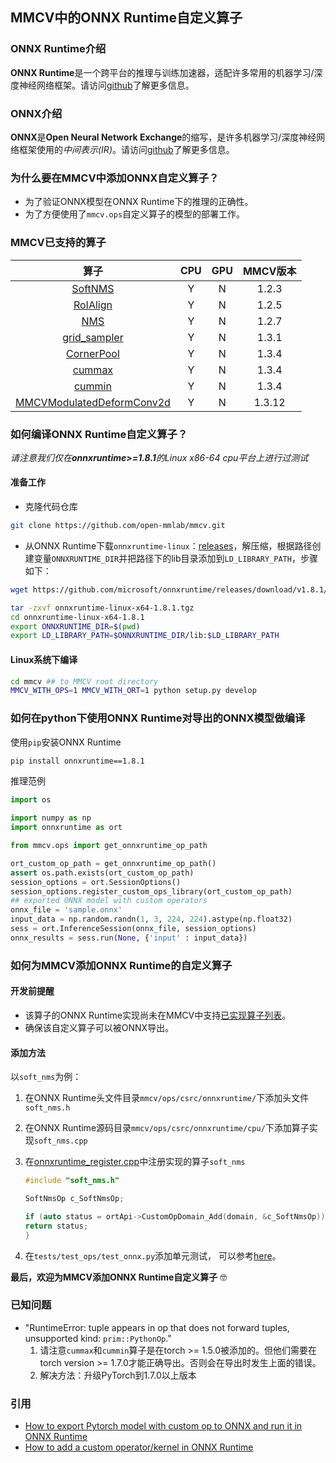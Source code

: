 ## MMCV中的ONNX Runtime自定义算子

### ONNX Runtime介绍

**ONNX Runtime**是一个跨平台的推理与训练加速器，适配许多常用的机器学习/深度神经网络框架。请访问[github](https://github.com/microsoft/onnxruntime)了解更多信息。

### ONNX介绍

**ONNX**是**Open Neural Network Exchange**的缩写，是许多机器学习/深度神经网络框架使用的*中间表示(IR)*。请访问[github](https://github.com/onnx/onnx)了解更多信息。

### 为什么要在MMCV中添加ONNX自定义算子？

- 为了验证ONNX模型在ONNX Runtime下的推理的正确性。
- 为了方便使用了`mmcv.ops`自定义算子的模型的部署工作。

### MMCV已支持的算子

|                                        算子                                        | CPU | GPU | MMCV版本 |
| :------------------------------------------------------------------------------: | :-: | :-: | :----: |
|                   [SoftNMS](onnxruntime_custom_ops.md#softnms)                   |  Y  |  N  | 1.2.3  |
|                  [RoIAlign](onnxruntime_custom_ops.md#roialign)                  |  Y  |  N  | 1.2.5  |
|                       [NMS](onnxruntime_custom_ops.md#nms)                       |  Y  |  N  | 1.2.7  |
|              [grid_sampler](onnxruntime_custom_ops.md#grid_sampler)              |  Y  |  N  | 1.3.1  |
|                [CornerPool](onnxruntime_custom_ops.md#cornerpool)                |  Y  |  N  | 1.3.4  |
|                    [cummax](onnxruntime_custom_ops.md#cummax)                    |  Y  |  N  | 1.3.4  |
|                    [cummin](onnxruntime_custom_ops.md#cummin)                    |  Y  |  N  | 1.3.4  |
| [MMCVModulatedDeformConv2d](onnxruntime_custom_ops.md#mmcvmodulateddeformconv2d) |  Y  |  N  | 1.3.12 |

### 如何编译ONNX Runtime自定义算子？

*请注意我们仅在**onnxruntime>=1.8.1**的Linux x86-64 cpu平台上进行过测试*

#### 准备工作

- 克隆代码仓库

```bash
git clone https://github.com/open-mmlab/mmcv.git
```

- 从ONNX Runtime下载`onnxruntime-linux`：[releases](https://github.com/microsoft/onnxruntime/releases/tag/v1.8.1)，解压缩，根据路径创建变量`ONNXRUNTIME_DIR`并把路径下的lib目录添加到`LD_LIBRARY_PATH`，步骤如下：

```bash
wget https://github.com/microsoft/onnxruntime/releases/download/v1.8.1/onnxruntime-linux-x64-1.8.1.tgz

tar -zxvf onnxruntime-linux-x64-1.8.1.tgz
cd onnxruntime-linux-x64-1.8.1
export ONNXRUNTIME_DIR=$(pwd)
export LD_LIBRARY_PATH=$ONNXRUNTIME_DIR/lib:$LD_LIBRARY_PATH
```

#### Linux系统下编译

```bash
cd mmcv ## to MMCV root directory
MMCV_WITH_OPS=1 MMCV_WITH_ORT=1 python setup.py develop
```

### 如何在python下使用ONNX Runtime对导出的ONNX模型做编译

使用`pip`安装ONNX Runtime

```bash
pip install onnxruntime==1.8.1
```

推理范例

```python
import os

import numpy as np
import onnxruntime as ort

from mmcv.ops import get_onnxruntime_op_path

ort_custom_op_path = get_onnxruntime_op_path()
assert os.path.exists(ort_custom_op_path)
session_options = ort.SessionOptions()
session_options.register_custom_ops_library(ort_custom_op_path)
## exported ONNX model with custom operators
onnx_file = 'sample.onnx'
input_data = np.random.randn(1, 3, 224, 224).astype(np.float32)
sess = ort.InferenceSession(onnx_file, session_options)
onnx_results = sess.run(None, {'input' : input_data})
```

### 如何为MMCV添加ONNX Runtime的自定义算子

#### 开发前提醒

- 该算子的ONNX Runtime实现尚未在MMCV中支持[已实现算子列表](https://github.com/microsoft/onnxruntime/blob/master/docs/OperatorKernels.md)。
- 确保该自定义算子可以被ONNX导出。

#### 添加方法

以`soft_nms`为例：

1. 在ONNX Runtime头文件目录`mmcv/ops/csrc/onnxruntime/`下添加头文件`soft_nms.h`

2. 在ONNX Runtime源码目录`mmcv/ops/csrc/onnxruntime/cpu/`下添加算子实现`soft_nms.cpp`

3. 在[onnxruntime_register.cpp](../../mmcv/ops/csrc/onnxruntime/cpu/onnxruntime_register.cpp)中注册实现的算子`soft_nms`

   ```c++
   #include "soft_nms.h"

   SoftNmsOp c_SoftNmsOp;

   if (auto status = ortApi->CustomOpDomain_Add(domain, &c_SoftNmsOp)) {
   return status;
   }
   ```

4. 在`tests/test_ops/test_onnx.py`添加单元测试，
   可以参考[here](../../tests/test_ops/test_onnx.py)。

**最后，欢迎为MMCV添加ONNX Runtime自定义算子** :nerd_face:

### 已知问题

- "RuntimeError: tuple appears in op that does not forward tuples, unsupported kind: `prim::PythonOp`."
  1. 请注意`cummax`和`cummin`算子是在torch >= 1.5.0被添加的。但他们需要在torch version >= 1.7.0才能正确导出。否则会在导出时发生上面的错误。
  2. 解决方法：升级PyTorch到1.7.0以上版本

### 引用

- [How to export Pytorch model with custom op to ONNX and run it in ONNX Runtime](https://github.com/onnx/tutorials/blob/master/PyTorchCustomOperator/README.md)
- [How to add a custom operator/kernel in ONNX Runtime](https://github.com/microsoft/onnxruntime/blob/master/docs/AddingCustomOp.md)
